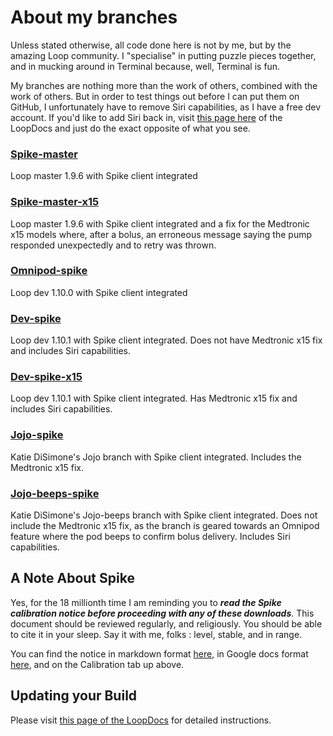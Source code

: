 # About my branches

Unless stated otherwise, all code done here is not by me, but by the amazing Loop community. I "specialise" in putting puzzle pieces together, and in mucking around in Terminal because, well, Terminal is fun.

My branches are nothing more than the work of others, combined with the work of others. But in order to test things out before I can put them on GitHub, I unfortunately have to remove Siri capabilities, as I have a free dev account. If you'd like to add Siri back in, visit [this page here](https://loopkit.github.io/loopdocs/build/code_customization/#disable-siri-capabilities) of the LoopDocs and just do the exact opposite of what you see.

### [Spike-master](https://github.com/cyoung1024/loop/tree/spike-master)
Loop master 1.9.6 with Spike client integrated

### [Spike-master-x15](https://github.com/cyoung1024/loop/tree/spike-master-x15)
Loop master 1.9.6 with Spike client integrated and a fix for the Medtronic x15 models where, after a bolus, an erroneous message saying the pump responded unexpectedly and to retry was thrown.

### [Omnipod-spike](https://github.com/cyoung1024/loop/tree/omnipod-spike)
Loop dev 1.10.0 with Spike client integrated

### [Dev-spike](https://github.com/cyoung1024/loop/tree/dev-spike)
Loop dev 1.10.1 with Spike client integrated. Does not have Medtronic x15 fix and includes Siri capabilities.

### [Dev-spike-x15](https://github.com/cyoung1024/loop/tree/dev-spike-x15)
Loop dev 1.10.1 with Spike client integrated. Has Medtronic x15 fix and includes Siri capabilities.

### [Jojo-spike](https://github.com/cyoung1024/loop/tree/jojo-spike)
Katie DiSimone's Jojo branch with Spike client integrated. Includes the Medtronic x15 fix.

### [Jojo-beeps-spike](https://gitub.com/cyoung1024/loop/tree/jojo-beeps-spike)
Katie DiSimone's Jojo-beeps branch with Spike client integrated. Does not include the Medtronic x15 fix, as the branch is geared towards an Omnipod feature where the pod beeps to confirm bolus delivery. Includes Siri capabilities.

## A Note About Spike
Yes, for the 18 millionth time I am reminding you to ***read the Spike calibration notice before proceeding with any of these downloads***. This document should be reviewed regularly, and religiously. You should be able to cite it in your sleep. Say it with me, folks : level, stable, and in range.

You can find the notice in markdown format [here](https://github.com/cyoung1024/Loop/blob/spike-master/SPIKE_CALIBRATION.md), in Google docs format [here](https://docs.google.com/document/d/1gmAJ4_NRaS6UUDnGDQbKy5klh0KB5SpHwgo6gzWM7ZU/edit?usp=sharing), and on the Calibration tab up above.

## Updating your Build
Please visit [this page of the LoopDocs](https://loopkit.github.io/loopdocs/build/updating/) for detailed instructions.

